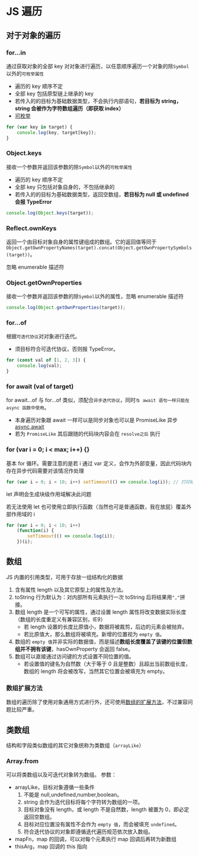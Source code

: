 # JS 遍历

## 对于对象的遍历

### for...in

通过获取对象的全部 key 对对象进行遍历，以任意顺序遍历一个对象的除`Symbol`以外的`可枚举属性`

-   遍历的 key 顺序不定
-   全部 key 包括原型链上继承的 key
-   若传入的的目标为基础数据类型，不会执行内部语句，**若目标为 string，string 会被作为字符数组遍历（即获取 index）**
-   [可枚举](https://developer.mozilla.org/zh-CN/docs/Web/JavaScript/Enumerability_and_ownership_of_properties)

```js
for (var key in target) {
	console.log(key, target[key]);
}
```

### Object.keys

接收一个参数并返回该参数的除`Symbol`以外的`可枚举属性`

-   遍历的 key 顺序不定
-   全部 key 只包括对象自身的，不包括继承的
-   若传入的的目标为基础数据类型，返回空数组，**若目标为 null 或 undefined 会报 TypeError**

```js
console.log(Object.keys(target));
```

### Reflect.ownKeys

返回一个由目标对象自身的属性键组成的数组。它的返回值等同于`Object.getOwnPropertyNames(target).concat(Object.getOwnPropertySymbols(target))`。

忽略 enumerable 描述符

### Object.getOwnProperties

接收一个参数并返回该参数的除`Symbol`以外的属性，忽略 enumerable 描述符

```js
console.log(Object.getOwnProperties(target));
```

### for...of

根据`可迭代协议`对对象进行迭代。

-   须目标符合可迭代协议，否则报 TypeError。

```js
for (const val of [1, 2, 3]) {
	console.log(val);
}
```

### for await (val of target)

for await...of 与 for...of 类似，须配合`异步迭代协议`，同时`与 await 语句一样只能在 async 函数中使用`。

-   本身遍历对象跟 await 一样可以是同步对象也可以是 PromiseLike 异步[async,await](/#/notes/javascript/Promise.md)
-   若为 `PromiseLike` 其后跟随的代码块内容会在 `resolve之后` 执行

### for (var i = 0; i < max; i++) {}

基本 for 循环。需要注意的是若 i 通过 var 定义，会作为外部变量，因此代码块内存在异步代码需要对该情况作处理

```js
for (var i = 0; i < 10; i++) setTimeout(() => console.log(i)); // 打印结果并非0-9，而是10个10
```

let 声明会生成块级作用域解决此问题

若无法使用 let 也可使用立即执行函数（当然也可是普通函数，我在放屁）覆盖外部作用域的 i

```js
for (var i = 0; i < 10; i++)
	(function(i) {
		setTimeout(() => console.log(i));
	})(i);
```

## 数组

JS 内置的引用类型，可用于存放一组结构化的数据

1.  含有属性 length 以及其它原型上的属性及方法。
2.  toString 行为默认为：对内部所有元素执行一次 toString 后将结果用`","`拼接。
3.  数组 length 是一个可写的属性，通过设置 length 属性将改变数据实际长度（数组的长度重定义有兼容区别，IE9）
    -   若 length 设置的长度比原值小，数据将被裁剪，后边的元素会被抛弃。
    -   若比原值大，那么数组将被填充。新增的位置视为 `empty 值`。
4.  数组的 `empty 值`并非实际的数据值，而是描述**数组长度覆盖了该键的位置但数组并不拥有该键**，hasOwnProperty 会返回 false。
5.  数组可以直接通过访问键的方式设置不同位置的值。
    -   若设置值的键名为自然数（大于等于 0 且是整数）且超出当前数组长度，数组的 length 将会被改写，当然其它位置会被填充为 empty。

### 数组扩展方法

数组的遍历除了使用对象通用方式进行外，还可使用[数组的扩展方法](/#/notes/javascript/implementation/array/数组扩展方法.md)，不过兼容问题比较严重。

## 类数组

结构和字段类似数组的其它对象统称为类数组（`arrayLike`）

### Array.from

可以将类数组以及可迭代对象转为数组。
参数：

-   arrayLike，目标对象遵循一些条件
    1.  不能是 null,undefined,number,boolean。
    2.  string 会作为迭代目标将每个字符转为数组的一项。
    3.  目标对象没有 length，或 length 不是自然数，length 被置为 0，即必定返回空数组。
    4.  目标对应位置没有属性不会作为 `empty 值`，而会被填充 `undefined`。
    5.  符合迭代协议的对象即遵循迭代遍历规范依次放入数组。
-   mapFn，map 的回调，可以对每个元素执行 map 回调后再转为新数组
-   thisArg，map 回调的 this 指向
